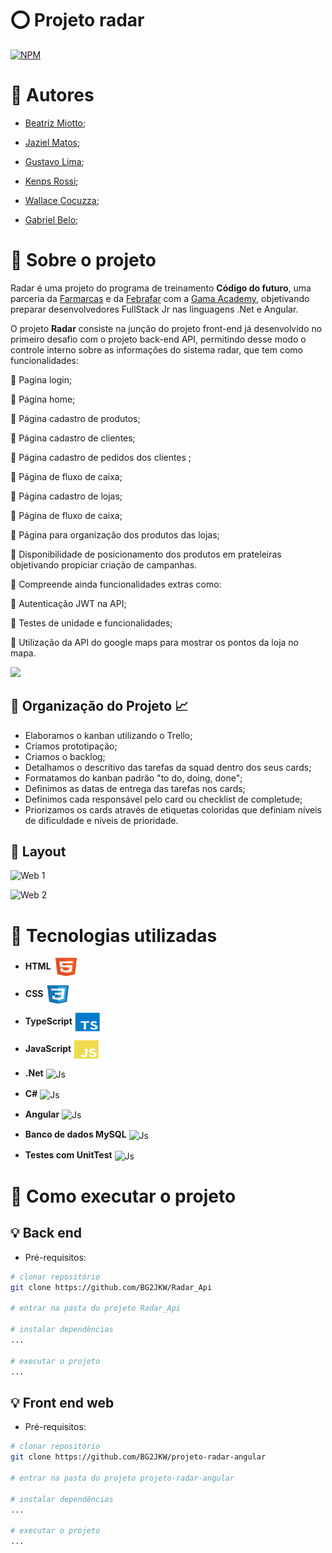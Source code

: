 # :o: Projeto radar 
[![NPM](https://img.shields.io/npm/l/react)](https://github.LICENSE) 



#  :large_orange_diamond: Autores

- [Beatriz Miotto](https://www.linkedin.com);

- [Jaziel Matos](https://www.linkedin.com);
 
- [Gustavo Lima](https://www.linkedin.com);
 
- [Kenps Rossi](https://www.linkedin.com/in/kenps-adv-dev/);
 
- [Wallace Cocuzza](https://www.linkedin.com);
 
- [Gabriel Belo](https://www.linkedin.com/);



#  :large_orange_diamond: Sobre o projeto



Radar é uma projeto do programa de treinamento **Código do futuro**, uma parceria da
[Farmarcas](https://www.farmarcas.com.br/ "Site da Da Farmarcas") e da [Febrafar](https://www.febrafar.com.br/ "Site da Da Febrafar") com a [Gama Academy](https://www.gama.academy/ "Site da Da Gama Academy"), objetivando preparar desenvolvedores FullStack Jr nas linguagens .Net e Angular.

O projeto **Radar** consiste na junção do projeto front-end já desenvolvido no primeiro desafio com o projeto back-end API, permitindo desse modo o controle interno
sobre as informações do sistema radar, que tem como funcionalidades:

:small_orange_diamond: Pagina login;                                                   

:small_orange_diamond: Página home;

:small_orange_diamond: Página cadastro de produtos;

:small_orange_diamond: Página cadastro de clientes;

:small_orange_diamond: Página cadastro de pedidos dos clientes ;

:small_orange_diamond: Página de fluxo de caixa;

:small_orange_diamond: Página cadastro de lojas;

:small_orange_diamond: Página de fluxo de caixa;

:small_orange_diamond: Página para organização dos produtos das lojas;

:small_orange_diamond: Disponibilidade de posicionamento dos produtos em prateleiras objetivando propiciar criação de campanhas.

:small_orange_diamond: Compreende ainda funcionalidades extras como:

:small_orange_diamond: Autenticação JWT na API;

:small_orange_diamond: Testes de unidade e funcionalidades;

:small_orange_diamond: Utilização da API do google maps para mostrar os pontos da loja no mapa.




 <a href="https://www.youtube.com/" target="_blank"><img src="https://img.shields.io/badge/YouTube-FF0000?style=for-the-badge&logo=youtube&logoColor=white" target="_blank"></a>



##  :large_orange_diamond: Organização do Projeto 📈
- Elaboramos o kanban utilizando o Trello;
- Criamos prototipação;
- Criamos o backlog;
- Detalhamos o descritivo das tarefas da squad dentro dos seus cards;
- Formatamos do kanban padrão "to do, doing, done";
- Definimos as datas de entrega das tarefas nos cards;
- Definimos cada responsável pelo card ou checklist de completude;
- Priorizamos os cards através de etiquetas coloridas que definiam níveis de dificuldade e níveis de prioridade.


##  :large_orange_diamond: Layout

![Web 1](https://github.png)

![Web 2](https://github.png)





#  :large_orange_diamond: Tecnologias utilizadas


- **HTML**   <img align="center" alt="HTML" height="30" width="40" src="https://raw.githubusercontent.com/devicons/devicon/master/icons/html5/html5-original.svg">


- **CSS**  <img align="center" alt="CSS" height="30" width="40" src="https://raw.githubusercontent.com/devicons/devicon/master/icons/css3/css3-original.svg">


- **TypeScript**    <img align="center" alt="Ts" height="30" width="40" src="https://raw.githubusercontent.com/devicons/devicon/master/icons/typescript/typescript-plain.svg">

- **JavaScript** <img align="center" alt="Js" height="30" width="40" src="https://raw.githubusercontent.com/devicons/devicon/master/icons/javascript/javascript-plain.svg">


- **.Net** <img align="center" alt="Js" height="30" width="40" src="https://img.shields.io/badge/.NET-5C2D91?style=for-the-badge&logo=.net&logoColor=white">


- **C#**   <img align="center" alt="Js" height="30" width="40" src="https://img.shields.io/badge/C%23-239120?style=for-the-badge&logo=c-sharp&logoColor=white">


- **Angular**  <img align="center" alt="Js" height="30" width="40" src="https://cdn4.iconfinder.com/data/icons/logos-and-brands/512/21_Angular_logo_logos-512.png">


- **Banco de dados MySQL** <img align="center" alt="Js" height="30" width="40" src="https://findicons.com/files/icons/977/rrze/720/database_mysql.png">

         
- **Testes com UnitTest** <img align="center" alt="Js" height="30" width="40" src="https://drakontis.github.io/img/skills/unittest_icon.png">   
        


#  :large_orange_diamond: Como executar o projeto

##  :bulb: Back end
- Pré-requisitos: 

```bash
# clonar repositório
git clone https://github.com/BG2JKW/Radar_Api

# entrar na pasta do projeto Radar_Api

# instalar dependências
...

# executar o projeto
...
```

##  :bulb: Front end web
- Pré-requisitos: 

```bash
# clonar repositório
git clone https://github.com/BG2JKW/projeto-radar-angular

# entrar na pasta do projeto projeto-radar-angular

# instalar dependências
...

# executar o projeto
...
```
